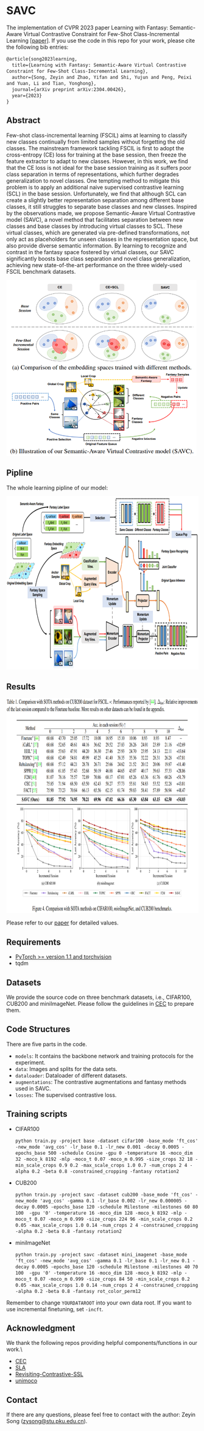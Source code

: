 # SAVC
The implementation of CVPR 2023 paper Learning with Fantasy: Semantic-Aware Virtual Contrastive Constraint for Few-Shot Class-Incremental Learning [[paper]](https://arxiv.org/abs/2304.00426).
If you use the code in this repo for your work, please cite the following bib entries:

```
@article{song2023learning,
  title={Learning with Fantasy: Semantic-Aware Virtual Contrastive Constraint for Few-Shot Class-Incremental Learning},
  author={Song, Zeyin and Zhao, Yifan and Shi, Yujun and Peng, Peixi and Yuan, Li and Tian, Yonghong},
  journal={arXiv preprint arXiv:2304.00426},
  year={2023}
}
```
## Abstract
Few-shot class-incremental learning (FSCIL) aims at learning to classify new classes continually from limited samples without forgetting the old classes. The mainstream framework tackling FSCIL is first to adopt the cross-entropy (CE) loss for training at the base session, then freeze the feature extractor to adapt to new classes.
However, in this work, we find that the CE loss is not ideal for the base session training as it suffers poor class separation in terms of representations, which further degrades generalization to novel classes. One tempting method to mitigate this problem is to apply an additional naive supervised contrastive learning (SCL) in the base session. Unfortunately, we find that although SCL can create a slightly better representation separation among different base classes, it still struggles to separate base classes and new classes. Inspired by the observations made, we propose Semantic-Aware Virtual Contrastive model (SAVC), a novel method that facilitates separation between new classes and base classes by introducing virtual classes to SCL. These virtual classes, which are generated via pre-defined transformations, not only act as placeholders for unseen classes in the representation space, but also provide diverse semantic information. By learning to recognize and contrast in the fantasy space fostered by virtual classes, our SAVC significantly boosts base class separation and novel class generalization, achieving new state-of-the-art performance on the three widely-used FSCIL benchmark datasets.

<img src='imgs/motivation.png' width='500' height='460'>

## Pipline
The whole learning pipline of our model:

<img src='imgs/pipeline.png' width='900' height='454'>

## Results
<img src='imgs/results.png' width='900' height='563'>

Please refer to our [paper](https://arxiv.org/abs/2304.00426) for detailed values.

## Requirements
- [PyTorch >= version 1.1 and torchvision](https://pytorch.org)
- tqdm

## Datasets
We provide the source code on three benchmark datasets, i.e., CIFAR100, CUB200 and miniImageNet. Please follow the guidelines in [CEC](https://github.com/icoz69/CEC-CVPR2021) to prepare them.

## Code Structures
There are five parts in the code.
 - `models`: It contains the backbone network and training protocols for the experiment.
 - `data`: Images and splits for the data sets.
- `dataloader`: Dataloader of different datasets.
 - `augmentations`: The contrastive augmentations and fantasy methods used in SAVC.
 - `losses`: The supervised contrastive loss.
 
## Training scripts

- CIFAR100

  ```
  python train.py -project base -dataset cifar100 -base_mode 'ft_cos' -new_mode 'avg_cos' -lr_base 0.1 -lr_new 0.001 -decay 0.0005 -epochs_base 500 -schedule Cosine -gpu 0 -temperature 16 -moco_dim 32 -moco_k 8192 -mlp -moco_t 0.07 -moco_m 0.995 -size_crops 32 18 -min_scale_crops 0.9 0.2 -max_scale_crops 1.0 0.7 -num_crops 2 4 -alpha 0.2 -beta 0.8 -constrained_cropping -fantasy rotation2
  ```
  
- CUB200
    ```
    python train.py -project savc -dataset cub200 -base_mode 'ft_cos' -new_mode 'avg_cos' -gamma 0.1 -lr_base 0.002 -lr_new 0.000005 -decay 0.0005 -epochs_base 120 -schedule Milestone -milestones 60 80 100  -gpu '0' -temperature 16 -moco_dim 128 -moco_k 8192 -mlp -moco_t 0.07 -moco_m 0.999 -size_crops 224 96 -min_scale_crops 0.2 0.05 -max_scale_crops 1.0 0.14 -num_crops 2 4 -constrained_cropping -alpha 0.2 -beta 0.8 -fantasy rotation2 
    ```

- miniImageNet
    ```
    python train.py -project savc -dataset mini_imagenet -base_mode 'ft_cos' -new_mode 'avg_cos' -gamma 0.1 -lr_base 0.1 -lr_new 0.1 -decay 0.0005 -epochs_base 120 -schedule Milestone -milestones 40 70 100  -gpu '0' -temperature 16 -moco_dim 128 -moco_k 8192 -mlp -moco_t 0.07 -moco_m 0.999 -size_crops 84 50 -min_scale_crops 0.2 0.05 -max_scale_crops 1.0 0.14 -num_crops 2 4 -constrained_cropping -alpha 0.2 -beta 0.8 -fantasy rot_color_perm12  
    ```

Remember to change `YOURDATAROOT` into your own data root. If you want to use incremental finetuning, set `-incft`. 

## Acknowledgment
We thank the following repos providing helpful components/functions in our work.\

- [CEC](https://github.com/icoz69/CEC-CVPR2021)
- [SLA](https://github.com/hankook/SLA)
- [Revisiting-Contrastive-SSL](https://github.com/wvangansbeke/Revisiting-Contrastive-SSL)
- [unimoco](https://github.com/dddzg/unimoco)

## Contact
If there are any questions, please feel free to contact with the author: Zeyin Song (zysong@stu.pku.edu.cn). 
